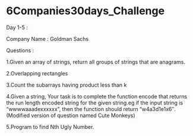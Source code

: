 # 6Companies30days_Challenge

Day 1-5 :

Company Name : Goldman Sachs

Questions :


1.Given an array of strings, return all groups of strings that are anagrams.

2.Overlapping rectangles

3.Count the subarrays having product less than k

4.Given a string, Your task is to  complete the function encode that returns the run length encoded string for the given string.eg if the input string is “wwwwaaadexxxxxx”, then the function should return “w4a3d1e1x6″.(Modified version of question named Cute Monkeys)

5.Program to find Nth Ugly Number.
